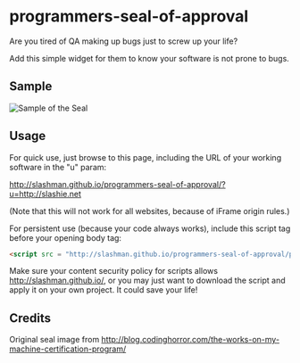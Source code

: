 # programmers-seal-of-approval

Are you tired of QA making up bugs just to screw up your life? 

Add this simple widget for them to know your software is not prone to bugs.

## Sample
![Sample of the Seal](http://slashman.github.io/programmers-seal-of-approval/psoa.png "Sample of the Seal")

<script src = "http://slashman.github.io/programmers-seal-of-approval/psoa.js"></script>


## Usage

For quick use, just browse to this page, including the URL of your working software in the "u" param:

http://slashman.github.io/programmers-seal-of-approval/?u=http://slashie.net

(Note that this will not work for all websites, because of iFrame origin rules.)

For persistent use (because your code always works), include this script tag before your opening body tag:

```html
<script src = "http://slashman.github.io/programmers-seal-of-approval/psoa.js"></script>
```

Make sure your content security policy for scripts allows http://slashman.github.io/, or you
may just want to download the script and apply it on your own project. It could save your life!

## Credits
Original seal image from http://blog.codinghorror.com/the-works-on-my-machine-certification-program/